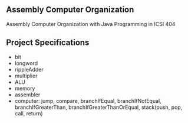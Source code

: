## Assembly Computer Organization

Assembly Computer Organization with Java Programming in ICSI 404

## Project Specifications

- bit
- longword
- rippleAdder
- multiplier
- ALU
- memory
- assembler
- computer: jump, compare, branchIfEqual, branchIfNotEqual, branchIfGreaterThan, branchIfGreaterThanOrEqual, stack(push, pop, call, return)